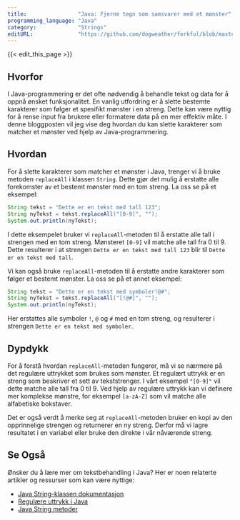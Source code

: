 ```yaml
---
title:                "Java: Fjerne tegn som samsvarer med et mønster"
programming_language: "Java"
category:             "Strings"
editURL:              "https://github.com/dogweather/forkful/blob/master/content/no/java/deleting-characters-matching-a-pattern.md"
---
```


{{< edit_this_page >}}

## Hvorfor

I Java-programmering er det ofte nødvendig å behandle tekst og data for å oppnå ønsket funksjonalitet. En vanlig utfordring er å slette bestemte karakterer som følger et spesifikt mønster i en streng. Dette kan være nyttig for å rense input fra brukere eller formatere data på en mer effektiv måte. I denne bloggposten vil jeg vise deg hvordan du kan slette karakterer som matcher et mønster ved hjelp av Java-programmering.

## Hvordan

For å slette karakterer som matcher et mønster i Java, trenger vi å bruke metoden `replaceAll` i klassen `String`. Dette gjør det mulig å erstatte alle forekomster av et bestemt mønster med en tom streng. La oss se på et eksempel:

```Java 
String tekst = "Dette er en tekst med tall 123";
String nyTekst = tekst.replaceAll("[0-9]", ""); 
System.out.println(nyTekst);
```

I dette eksempelet bruker vi `replaceAll`-metoden til å erstatte alle tall i strengen med en tom streng. Mønsteret `[0-9]` vil matche alle tall fra 0 til 9. Dette resulterer i at strengen `Dette er en tekst med tall 123` blir til `Dette er en tekst med tall`.

Vi kan også bruke `replaceAll`-metoden til å erstatte andre karakterer som følger et bestemt mønster. La oss se på et annet eksempel:

```Java
String tekst = "Dette er en tekst med symboler!@#";
String nyTekst = tekst.replaceAll("[!@#]", "");
System.out.println(nyTekst);
```

Her erstattes alle symboler `!`, `@` og `#` med en tom streng, og resulterer i strengen `Dette er en tekst med symboler`.

## Dypdykk

For å forstå hvordan `replaceAll`-metoden fungerer, må vi se nærmere på det regulære uttrykket som brukes som mønster. Et regulært uttrykk er en streng som beskriver et sett av tekststrenger. I vårt eksempel `"[0-9]"` vil dette matche alle tall fra 0 til 9. Ved hjelp av regulære uttrykk kan vi definere mer komplekse mønstre, for eksempel `[a-zA-Z]` som vil matche alle alfabetiske bokstaver.

Det er også verdt å merke seg at `replaceAll`-metoden bruker en kopi av den opprinnelige strengen og returnerer en ny streng. Derfor må vi lagre resultatet i en variabel eller bruke den direkte i vår nåværende streng.

## Se Også 

Ønsker du å lære mer om tekstbehandling i Java? Her er noen relaterte artikler og ressurser som kan være nyttige:

- [Java String-klassen dokumentasjon](https://docs.oracle.com/javase/8/docs/api/java/lang/String.html)
- [Regulære uttrykk i Java](https://www.geeksforgeeks.org/regular-expressions-in-java/)
- [Java String metoder](https://www.w3schools.com/java/java_ref_string.asp)